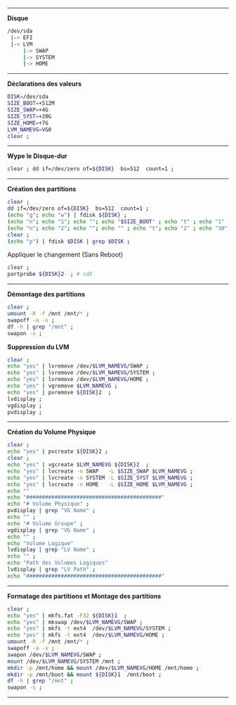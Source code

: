 
--------------------------------------------------------------------------------
**Disque**
```bash
/dev/sda
 |-> EFI
 |-> LVM
     |-> SWAP
     |-> SYSTEM
     |-> HOME
 ```
 
--------------------------------------------------------------------------------
**Déclarations des valeurs**
```bash
DISK=/dev/sda
SIZE_BOOT=+512M
SIZE_SWAP=+4G
SIZE_SYST=+20G
SIZE_HOME=+7G
LVM_NAMEVG=VG0
clear ;
```

--------------------------------------------------------------------------------
**Wype le Disque-dur**
```bash
clear ; dd if=/dev/zero of=${DISK}  bs=512  count=1 ;
```

--------------------------------------------------------------------------------
**Création des partitions**
```bash
clear ;
dd if=/dev/zero of=${DISK}  bs=512  count=1 ;
(echo "g"; echo "w") | fdisk ${DISK} ;
(echo "n"; echo "1"; echo ""; echo "$SIZE_BOOT" ; echo "t" ; echo "1" ; echo "w") | fdisk $DISK ;
(echo "n"; echo "2"; echo ""; echo "" ; echo "t"; echo "2" ; echo "30"; echo "w") | fdisk $DISK ;
clear ;
(echo "p") | fdisk $DISK | grep $DISK ;
```

Appliquer le changement (Sans Reboot)
```bash
clear ;
partprobe ${DISK}2  ; # sdX
```

--------------------------------------------------------------------------------

**Démontage des partitions**
```bash
clear ;
umount -R -f /mnt /mnt/* ;
swapoff -a -v ;
df -h | grep "/mnt" ;
swapon -s ;
```

**Suppression du LVM**
```bash
clear ;
echo "yes" | lvremove /dev/$LVM_NAMEVG/SWAP ;
echo "yes" | lvremove /dev/$LVM_NAMEVG/SYSTEM ;
echo "yes" | lvremove /dev/$LVM_NAMEVG/HOME ;
echo "yes" | vgremove $LVM_NAMEVG ;
echo "yes" | pvremove ${DISK}2  ;
lvdisplay ;
vgdisplay ;
pvdisplay ;
```
--------------------------------------------------------------------------------

**Création du Volume Physique**
```bash
clear ; 
echo "yes" | pvcreate ${DISK}2 ;
clear ;
echo "yes" | vgcreate $LVM_NAMEVG ${DISK}2  ;
echo "yes" | lvcreate -n SWAP   -L $SIZE_SWAP $LVM_NAMEVG ;
echo "yes" | lvcreate -n SYSTEM -L $SIZE_SYST $LVM_NAMEVG ;
echo "yes" | lvcreate -n HOME   -L $SIZE_HOME $LVM_NAMEVG ;
echo ""
echo "###########################################"
echo "# Volume Physique" ;
pvdisplay | grep "VG Name" ;
echo "" ;
echo "# Volume Groupe" ;
vgdisplay | grep "VG Name" ;
echo "" ;
echo "Volume Logique"
lvdisplay | grep "LV Name" ;
echo "" ;
echo "Path des Volumes Logiques"
lvdisplay | grep "LV Path" ;
echo "###########################################"
```

--------------------------------------------------------------------------------
**Formatage des partitions et Montage des partitions**
```bash
clear ;
echo "yes" | mkfs.fat -F32 ${DISK}1  ;
echo "yes" | mkswap /dev/$LVM_NAMEVG/SWAP ;
echo "yes" | mkfs -t ext4  /dev/$LVM_NAMEVG/SYSTEM ;
echo "yes" | mkfs -t ext4  /dev/$LVM_NAMEVG/HOME ;
umount -R -f /mnt /mnt/* ;
swapoff -a -v ;
swapon /dev/$LVM_NAMEVG/SWAP ;
mount /dev/$LVM_NAMEVG/SYSTEM /mnt ;
mkdir -p /mnt/home && mount /dev/$LVM_NAMEVG/HOME /mnt/home ;
mkdir -p /mnt/boot && mount ${DISK}1  /mnt/boot ;
df -h | grep "/mnt" ;
swapon -s ;
```
--------------------------------------------------------------------------------
